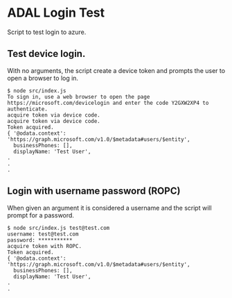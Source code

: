# ADAL Login Test

Script to test login to azure.

## Test device login. 
With no arguments, the script create a device token and prompts the user to open a browser to log in.

```console
$ node src/index.js 
To sign in, use a web browser to open the page https://microsoft.com/devicelogin and enter the code Y2GXW2XP4 to authenticate.
acquire token via device code.
acquire token via device code.
Token acquired.
{ '@odata.context': 'https://graph.microsoft.com/v1.0/$metadata#users/$entity',
  businessPhones: [],
  displayName: 'Test User',
.
.
.
```

## Login with username password (ROPC)
When given an argument it is considered a username and the script will prompt for a password.

```console
$ node src/index.js test@test.com
username: test@test.com
password: ***********
acquire token with ROPC.
Token acquired.
{ '@odata.context': 'https://graph.microsoft.com/v1.0/$metadata#users/$entity',
  businessPhones: [],
  displayName: 'Test User',
.
.

```

